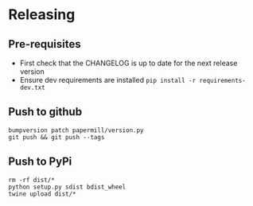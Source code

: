 # Releasing

## Pre-requisites

- First check that the CHANGELOG is up to date for the next release version
- Ensure dev requirements are installed `pip install -r requirements-dev.txt`

## Push to github

```
bumpversion patch papermill/version.py
git push && git push --tags
```

## Push to PyPi

```
rm -rf dist/*
python setup.py sdist bdist_wheel
twine upload dist/*
```
